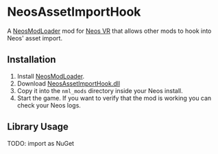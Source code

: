 # NeosAssetImportHook

A [NeosModLoader](https://github.com/zkxs/NeosModLoader) mod for [Neos VR](https://neos.com/) that allows other mods to hook into Neos' asset import.

## Installation
1. Install [NeosModLoader](https://github.com/zkxs/NeosModLoader).
2. Download [NeosAssetImportHook.dll](https://github.com/mpmxyz/NeosAssetImportHook/releases/latest/download/NeosAssetImportHook.dll)
3. Copy it into the `nml_mods` directory inside your Neos install.
4. Start the game. If you want to verify that the mod is working you can check your Neos logs.

## Library Usage

TODO: import as NuGet